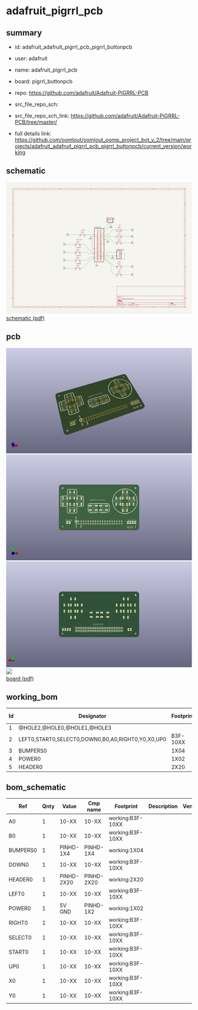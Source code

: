 # adafruit_pigrrl_pcb
 
## summary 
* id: adafruit_adafruit_pigrrl_pcb_pigrrl_buttonpcb
* user: adafruit
* name: adafruit_pigrrl_pcb
* board: pigrrl_buttonpcb
* repo: https://github.com/adafruit/Adafruit-PiGRRL-PCB



* src_file_repo_sch: 
* src_file_repo_sch_link: https://github.com/adafruit/Adafruit-PiGRRL-PCB/tree/master/
* full details link: https://github.com/oomlout/oomlout_oomp_project_bot_v_2/tree/main/projects/adafruit_adafruit_pigrrl_pcb_pigrrl_buttonpcb/current_version/working  

## schematic  
![](working_schematic_600.png)  
[schematic (pdf)](working_schematic.pdf)  

## pcb  
![](working_3d_600.png) 
![](working_3d_front_600.png)  
![](working_3d_back_600.png)  
![](working_600.png)  
[board (pdf)](working.pdf)  

## working_bom
| Id | Designator | Footprint | Quantity | Designation | Supplier and ref |  | None | 
| --- | --- | --- | --- | --- | --- | --- | --- | 
| 1 | @HOLE2,@HOLE0,@HOLE1,@HOLE3 |  | 4 |  |  |  | [''] | 
| 2 | LEFT0,START0,SELECT0,DOWN0,B0,A0,RIGHT0,Y0,X0,UP0 | B3F-10XX | 10 |  |  |  | [''] | 
| 3 | BUMPERS0 | 1X04 | 1 |  |  |  | [''] | 
| 4 | POWER0 | 1X02 | 1 | 5V GND |  |  | [''] | 
| 5 | HEADER0 | 2X20 | 1 |  |  |  | [''] | 


## bom_schematic
| Ref | Qnty | Value | Cmp name | Footprint | Description | Vendor | DNP | 
| --- | --- | --- | --- | --- | --- | --- | --- | 
| A0 | 1 | 10-XX | 10-XX | working:B3F-10XX |  |  |  | 
| B0 | 1 | 10-XX | 10-XX | working:B3F-10XX |  |  |  | 
| BUMPERS0 | 1 | PINHD-1X4 | PINHD-1X4 | working:1X04 |  |  |  | 
| DOWN0 | 1 | 10-XX | 10-XX | working:B3F-10XX |  |  |  | 
| HEADER0 | 1 | PINHD-2X20 | PINHD-2X20 | working:2X20 |  |  |  | 
| LEFT0 | 1 | 10-XX | 10-XX | working:B3F-10XX |  |  |  | 
| POWER0 | 1 | 5V GND | PINHD-1X2 | working:1X02 |  |  |  | 
| RIGHT0 | 1 | 10-XX | 10-XX | working:B3F-10XX |  |  |  | 
| SELECT0 | 1 | 10-XX | 10-XX | working:B3F-10XX |  |  |  | 
| START0 | 1 | 10-XX | 10-XX | working:B3F-10XX |  |  |  | 
| UP0 | 1 | 10-XX | 10-XX | working:B3F-10XX |  |  |  | 
| X0 | 1 | 10-XX | 10-XX | working:B3F-10XX |  |  |  | 
| Y0 | 1 | 10-XX | 10-XX | working:B3F-10XX |  |  |  | 



